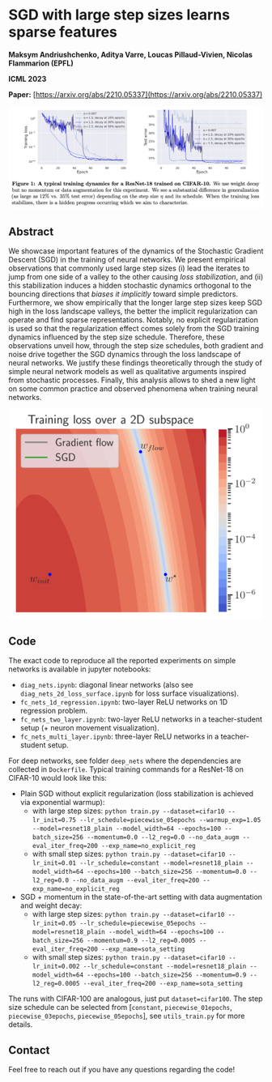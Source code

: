 # SGD with large step sizes learns sparse features

**Maksym Andriushchenko, Aditya Varre, Loucas Pillaud-Vivien, Nicolas Flammarion (EPFL)**

**ICML 2023**

**Paper:** [https://arxiv.org/abs/2210.05337](https://arxiv.org/abs/2210.05337)


<p align="center"><img src="images/fig1.png" width="900" /></p>

## Abstract
We showcase important features of the dynamics of the Stochastic Gradient Descent (SGD) in the training of neural networks. We present empirical observations that commonly used large step sizes (i) lead the iterates to jump from one side of a valley to the other causing *loss stabilization*, and (ii) this stabilization induces a hidden stochastic dynamics orthogonal to the bouncing directions that *biases it implicitly* toward simple predictors. Furthermore, we show empirically that the longer large step sizes keep SGD high in the loss landscape valleys, the better the implicit regularization can operate and find sparse representations. Notably, no explicit regularization is used so that the regularization effect comes solely from the SGD training dynamics influenced by the step size schedule. Therefore, these observations unveil how, through the step size schedules, both gradient and noise drive together the SGD dynamics through the loss landscape of neural networks. We justify these findings theoretically through the study of simple neural network models as well as qualitative arguments inspired from stochastic processes. Finally, this analysis allows to shed a new light on some common practice and observed phenomena when training neural networks.

<p align="center"><img src="images/twitter.gif" width="500" /></p>
<!-- <p align="center"><video src="images/twitter.mp4" controls="controls" style="max-width: 500px;"></video></p> -->
<!-- <p align="center"><video width="400px" src="https://user-images.githubusercontent.com/14852704/195183184-dca5111c-2093-429e-816f-ce25b4c3e2a0.mp4" controls="controls" loop="true" autoplay="autoplay" controls muted></video></p> -->



## Code
The exact code to reproduce all the reported experiments on simple networks is available in jupyter notebooks:
- `diag_nets.ipynb`: diagonal linear networks (also see `diag_nets_2d_loss_surface.ipynb` for loss surface visualizations).
- `fc_nets_1d_regression.ipynb`: two-layer ReLU networks on 1D regression problem.
- `fc_nets_two_layer.ipynb`: two-layer ReLU networks in a teacher-student setup (+ neuron movement visualization).
- `fc_nets_multi_layer.ipynb`: three-layer ReLU networks in a teacher-student setup.

For deep networks, see folder `deep_nets` where the dependencies are collected in `Dockerfile`. Typical training commands for a ResNet-18 on CIFAR-10 would look like this:
- Plain SGD without explicit regularization (loss stabilization is achieved via exponential warmup): 
    - with large step sizes: `python train.py --dataset=cifar10 --lr_init=0.75 --lr_schedule=piecewise_05epochs --warmup_exp=1.05 --model=resnet18_plain --model_width=64 --epochs=100 --batch_size=256 --momentum=0.0 --l2_reg=0.0 --no_data_augm --eval_iter_freq=200 --exp_name=no_explicit_reg`
    - with small step sizes: `python train.py --dataset=cifar10 --lr_init=0.01 --lr_schedule=constant --model=resnet18_plain --model_width=64 --epochs=100 --batch_size=256 --momentum=0.0 --l2_reg=0.0 --no_data_augm --eval_iter_freq=200 --exp_name=no_explicit_reg`
- SGD + momentum in the state-of-the-art setting with data augmentation and weight decay: 
    - with large step sizes: `python train.py --dataset=cifar10 --lr_init=0.05 --lr_schedule=piecewise_05epochs --model=resnet18_plain --model_width=64 --epochs=100 --batch_size=256 --momentum=0.9 --l2_reg=0.0005 --eval_iter_freq=200 --exp_name=sota_setting`
    - with small step sizes: `python train.py --dataset=cifar10 --lr_init=0.002 --lr_schedule=constant --model=resnet18_plain --model_width=64 --epochs=100 --batch_size=256 --momentum=0.9 --l2_reg=0.0005 --eval_iter_freq=200 --exp_name=sota_setting`

The runs with CIFAR-100 are analogous, just put `dataset=cifar100`. The step size schedule can be selected from [`constant`, `piecewise_01epochs`, `piecewise_03epochs`, `piecewise_05epochs`], see `utils_train.py` for more details.


## Contact
Feel free to reach out if you have any questions regarding the code!

